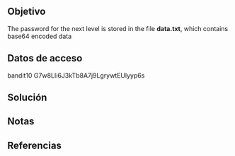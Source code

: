 ## Objetivo 
The password for the next level is stored in the file **data.txt**, which contains base64 encoded data

## Datos de acceso
bandit10
G7w8LIi6J3kTb8A7j9LgrywtEUlyyp6s
## Solución


## Notas


## Referencias
